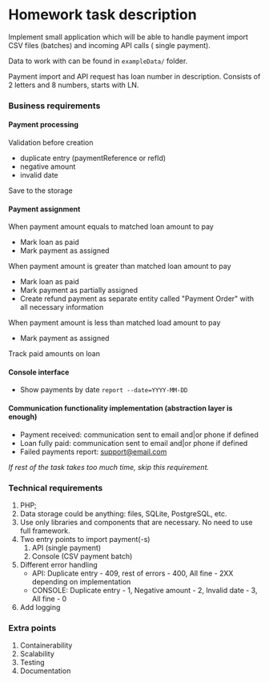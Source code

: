 # Homework task description

Implement small application which will be able to handle payment import CSV files (batches) and incoming API calls (
single payment).

Data to work with can be found in `exampleData/` folder.

Payment import and API request has loan number in description. Consists of 2 letters and 8 numbers, starts with LN.

### Business requirements

#### Payment processing

Validation before creation
   - duplicate entry (paymentReference or refId)
   - negative amount
   - invalid date

Save to the storage

#### Payment assignment

When payment amount equals to matched loan amount to pay
   - Mark loan as paid
   - Mark payment as assigned

When payment amount is greater than matched loan amount to pay
   - Mark loan as paid
   - Mark payment as partially assigned
   - Create refund payment as separate entity called "Payment Order" with all necessary information

When payment amount is less than matched load amount to pay
   - Mark payment as assigned

Track paid amounts on loan

#### Console interface
- Show payments by date `report --date=YYYY-MM-DD`

#### Communication functionality implementation (abstraction layer is enough)
- Payment received: communication sent to email and|or phone if defined
- Loan fully paid: communication sent to email and|or phone if defined
- Failed payments report: support@email.com


_If rest of the task takes too much time, skip this requirement._


### Technical requirements

1. PHP;
2. Data storage could be anything: files, SQLite, PostgreSQL, etc.
3. Use only libraries and components that are necessary. No need to use full framework.
4. Two entry points to import payment(-s)
    1. API (single payment)
    2. Console (CSV payment batch)
5. Different error handling
   - API: Duplicate entry - 409, rest of errors - 400, All fine - 2XX depending on implementation
   - CONSOLE: Duplicate entry - 1, Negative amount - 2, Invalid date - 3, All fine - 0
6. Add logging

### Extra points

1. Containerability
2. Scalability
3. Testing
4. Documentation

